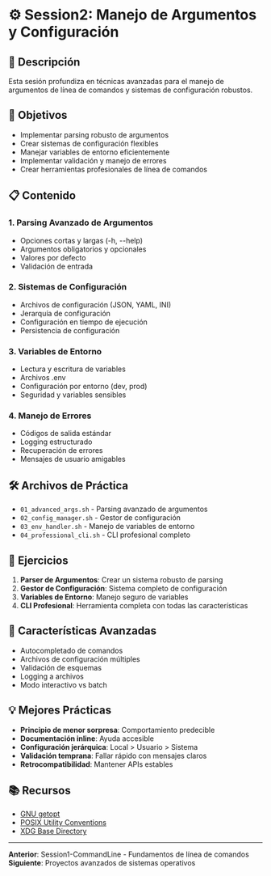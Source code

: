 # ⚙️ Session2: Manejo de Argumentos y Configuración

## 📖 Descripción

Esta sesión profundiza en técnicas avanzadas para el manejo de argumentos de línea de comandos y sistemas de configuración robustos.

## 🎯 Objetivos

- Implementar parsing robusto de argumentos
- Crear sistemas de configuración flexibles
- Manejar variables de entorno eficientemente
- Implementar validación y manejo de errores
- Crear herramientas profesionales de línea de comandos

## 📋 Contenido

### 1. Parsing Avanzado de Argumentos
- Opciones cortas y largas (-h, --help)
- Argumentos obligatorios y opcionales
- Valores por defecto
- Validación de entrada

### 2. Sistemas de Configuración
- Archivos de configuración (JSON, YAML, INI)
- Jerarquía de configuración
- Configuración en tiempo de ejecución
- Persistencia de configuración

### 3. Variables de Entorno
- Lectura y escritura de variables
- Archivos .env
- Configuración por entorno (dev, prod)
- Seguridad y variables sensibles

### 4. Manejo de Errores
- Códigos de salida estándar
- Logging estructurado
- Recuperación de errores
- Mensajes de usuario amigables

## 🛠️ Archivos de Práctica

- `01_advanced_args.sh` - Parsing avanzado de argumentos
- `02_config_manager.sh` - Gestor de configuración
- `03_env_handler.sh` - Manejo de variables de entorno
- `04_professional_cli.sh` - CLI profesional completo

## 🚀 Ejercicios

1. **Parser de Argumentos**: Crear un sistema robusto de parsing
2. **Gestor de Configuración**: Sistema completo de configuración
3. **Variables de Entorno**: Manejo seguro de variables
4. **CLI Profesional**: Herramienta completa con todas las características

## 🔧 Características Avanzadas

- Autocompletado de comandos
- Archivos de configuración múltiples
- Validación de esquemas
- Logging a archivos
- Modo interactivo vs batch

## 💡 Mejores Prácticas

- **Principio de menor sorpresa**: Comportamiento predecible
- **Documentación inline**: Ayuda accesible
- **Configuración jerárquica**: Local > Usuario > Sistema
- **Validación temprana**: Fallar rápido con mensajes claros
- **Retrocompatibilidad**: Mantener APIs estables

## 📚 Recursos

- [GNU getopt](https://www.gnu.org/software/libc/manual/html_node/Getopt.html)
- [POSIX Utility Conventions](https://pubs.opengroup.org/onlinepubs/9699919799/basedefs/V1_chap12.html)
- [XDG Base Directory](https://specifications.freedesktop.org/basedir-spec/basedir-spec-latest.html)

---

**Anterior**: Session1-CommandLine - Fundamentos de línea de comandos  
**Siguiente**: Proyectos avanzados de sistemas operativos
